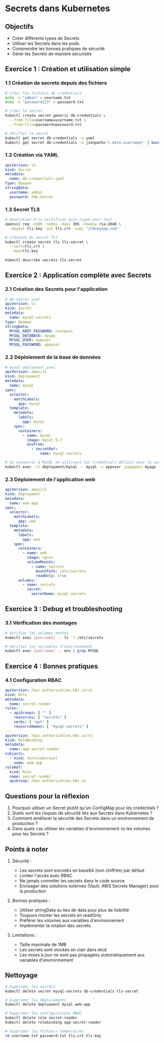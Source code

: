 # Secrets dans Kubernetes

## Objectifs

- Créer différents types de Secrets
- Utiliser les Secrets dans les pods
- Comprendre les bonnes pratiques de sécurité
- Gérer les Secrets de manière sécurisée

## Exercice 1 : Création et utilisation simple

### 1.1 Création de secrets depuis des fichiers

```bash
# Créer les fichiers de credentials
echo -n "admin" > username.txt
echo -n "password123" > password.txt

# Créer le secret
kubectl create secret generic db-credentials \
  --from-file=username=username.txt \
  --from-file=password=password.txt

# Vérifier le secret
kubectl get secret db-credentials -o yaml
kubectl get secret db-credentials -o jsonpath='{.data.username}' | base64 --decode
```

### 1.2 Création via YAML

```yaml
apiVersion: v1
kind: Secret
metadata:
  name: db-credentials-yaml
type: Opaque
stringData:
  username: admin
  password: t0p-Secret
```

### 1.3 Secret TLS

```bash
# Génération d'un certificat auto-signé pour test
openssl req -x509 -nodes -days 365 -newkey rsa:2048 \
  -keyout tls.key -out tls.crt -subj "/CN=myapp.com"

# Création du secret TLS
kubectl create secret tls tls-secret \
  --cert=tls.crt \
  --key=tls.key
  
kubectl describe secrets tls-secret
```

## Exercice 2 : Application complète avec Secrets

### 2.1 Création des Secrets pour l'application

```yaml
# db-secret.yaml
apiVersion: v1
kind: Secret
metadata:
  name: mysql-secrets
type: Opaque
stringData:
  MYSQL_ROOT_PASSWORD: rootpass
  MYSQL_DATABASE: myapp
  MYSQL_USER: appuser
  MYSQL_PASSWORD: apppass
```

### 2.2 Déploiement de la base de données

```yaml
# mysql-deployment.yaml
apiVersion: apps/v1
kind: Deployment
metadata:
  name: mysql
spec:
  selector:
    matchLabels:
      app: mysql
  template:
    metadata:
      labels:
        app: mysql
    spec:
      containers:
        - name: mysql
          image: mysql:5.7
          envFrom:
            - secretRef:
                name: mysql-secrets

```

```bash
# Se connecter à MySQL en utilisant les credentials définis dans le secret
kubectl exec -it deployment/mysql -- mysql -u appuser -papppass myapp -e "SELECT 1;"
```

### 2.3 Déploiement de l'application web

```yaml
apiVersion: apps/v1
kind: Deployment
metadata:
  name: web-app
spec:
  selector:
    matchLabels:
      app: web
  template:
    metadata:
      labels:
        app: web
    spec:
      containers:
        - name: web
          image: nginx
          volumeMounts:
            - name: secrets
              mountPath: /etc/secrets
              readOnly: true
      volumes:
        - name: secrets
          secret:
            secretName: mysql-secrets
```

## Exercice 3 : Debug et troubleshooting

### 3.1 Vérification des montages

```bash
# Vérifier les volumes montés
kubectl exec [pod-name] -- ls -l /etc/secrets

# Vérifier les variables d'environnement
kubectl exec [pod-name] -- env | grep MYSQL
```

## Exercice 4 : Bonnes pratiques

### 4.1 Configuration RBAC

```yaml
apiVersion: rbac.authorization.k8s.io/v1
kind: Role
metadata:
  name: secret-reader
rules:
  - apiGroups: [ "" ]
    resources: [ "secrets" ]
    verbs: [ "get" ]
    resourceNames: [ "mysql-secrets" ]
---
apiVersion: rbac.authorization.k8s.io/v1
kind: RoleBinding
metadata:
  name: app-secret-reader
subjects:
  - kind: ServiceAccount
    name: web-app
roleRef:
  kind: Role
  name: secret-reader
  apiGroup: rbac.authorization.k8s.io
```

## Questions pour la réflexion

1. Pourquoi utiliser un Secret plutôt qu'un ConfigMap pour les credentials ?
2. Quels sont les risques de sécurité liés aux Secrets dans Kubernetes ?
3. Comment améliorer la sécurité des Secrets dans un environnement de production ?
4. Dans quels cas utiliser les variables d'environnement vs les volumes pour les Secrets ?

## Points à noter

1. Sécurité :
    - Les secrets sont encodés en base64 (non chiffrés) par défaut
    - Limiter l'accès avec RBAC
    - Ne jamais commiter les secrets dans le code source
    - Envisager des solutions externes (Vault, AWS Secrets Manager) pour la production

2. Bonnes pratiques :
    - Utiliser stringData au lieu de data pour plus de lisibilité
    - Toujours monter les secrets en readOnly
    - Préférer les volumes aux variables d'environnement
    - Implémenter la rotation des secrets

3. Limitations :
    - Taille maximale de 1MB
    - Les secrets sont stockés en clair dans etcd
    - Les mises à jour ne sont pas propagées automatiquement aux variables d'environnement

## Nettoyage

```bash
# Supprimer les secrets
kubectl delete secret mysql-secrets db-credentials tls-secret

# Supprimer les déploiements
kubectl delete deployment mysql web-app

# Supprimer les configurations RBAC
kubectl delete role secret-reader
kubectl delete rolebinding app-secret-reader

# Supprimer les fichiers temporaires
rm username.txt password.txt tls.crt tls.key
```